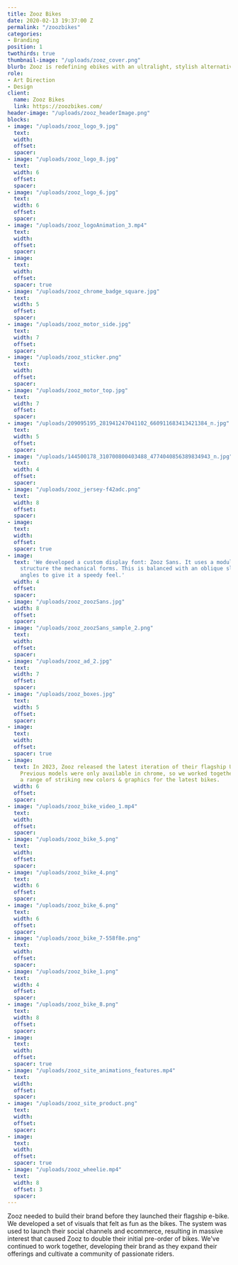 ```yaml
---
title: Zooz Bikes
date: 2020-02-13 19:37:00 Z
permalink: "/zoozbikes"
categories:
- Branding
position: 1
twothirds: true
thumbnail-image: "/uploads/zooz_cover.png"
blurb: Zooz is redefining ebikes with an ultralight, stylish alternative.
role:
- Art Direction
- Design
client:
  name: Zooz Bikes
  link: https://zoozbikes.com/
header-image: "/uploads/zooz_headerImage.png"
blocks:
- image: "/uploads/zooz_logo_9.jpg"
  text: 
  width: 
  offset: 
  spacer: 
- image: "/uploads/zooz_logo_8.jpg"
  text: 
  width: 6
  offset: 
  spacer: 
- image: "/uploads/zooz_logo_6.jpg"
  text: 
  width: 6
  offset: 
  spacer: 
- image: "/uploads/zooz_logoAnimation_3.mp4"
  text: 
  width: 
  offset: 
  spacer: 
- image: 
  text: 
  width: 
  offset: 
  spacer: true
- image: "/uploads/zooz_chrome_badge_square.jpg"
  text: 
  width: 5
  offset: 
  spacer: 
- image: "/uploads/zooz_motor_side.jpg"
  text: 
  width: 7
  offset: 
  spacer: 
- image: "/uploads/zooz_sticker.png"
  text: 
  width: 
  offset: 
  spacer: 
- image: "/uploads/zooz_motor_top.jpg"
  text: 
  width: 7
  offset: 
  spacer: 
- image: "/uploads/209095195_281941247041102_660911683413421384_n.jpg"
  text: 
  width: 5
  offset: 
  spacer: 
- image: "/uploads/144500178_310700800403488_4774040856389834943_n.jpg"
  text: 
  width: 4
  offset: 
  spacer: 
- image: "/uploads/zooz_jersey-f42adc.png"
  text: 
  width: 8
  offset: 
  spacer: 
- image: 
  text: 
  width: 
  offset: 
  spacer: true
- image: 
  text: 'We developed a custom display font: Zooz Sans. It uses a modular system to
    structure the mechanical forms. This is balanced with an oblique slant and sharp
    angles to give it a speedy feel.'
  width: 4
  offset: 
  spacer: 
- image: "/uploads/zooz_zoozSans.jpg"
  width: 8
  offset: 
  spacer: 
- image: "/uploads/zooz_zoozSans_sample_2.png"
  text: 
  width: 
  offset: 
  spacer: 
- image: "/uploads/zooz_ad_2.jpg"
  text: 
  width: 7
  offset: 
  spacer: 
- image: "/uploads/zooz_boxes.jpg"
  text: 
  width: 5
  offset: 
  spacer: 
- image: 
  text: 
  width: 
  offset: 
  spacer: true
- image: 
  text: In 2023, Zooz released the latest iteration of their flagship Ultra Urban.
    Previous models were only available in chrome, so we worked together to develop
    a range of striking new colors & graphics for the latest bikes.
  width: 6
  offset: 
  spacer: 
- image: "/uploads/zooz_bike_video_1.mp4"
  text: 
  width: 
  offset: 
  spacer: 
- image: "/uploads/zooz_bike_5.png"
  text: 
  width: 
  offset: 
  spacer: 
- image: "/uploads/zooz_bike_4.png"
  text: 
  width: 6
  offset: 
  spacer: 
- image: "/uploads/zooz_bike_6.png"
  text: 
  width: 6
  offset: 
  spacer: 
- image: "/uploads/zooz_bike_7-558f8e.png"
  text: 
  width: 
  offset: 
  spacer: 
- image: "/uploads/zooz_bike_1.png"
  text: 
  width: 4
  offset: 
  spacer: 
- image: "/uploads/zooz_bike_8.png"
  text: 
  width: 8
  offset: 
  spacer: 
- image: 
  text: 
  width: 
  offset: 
  spacer: true
- image: "/uploads/zooz_site_animations_features.mp4"
  text: 
  width: 
  offset: 
  spacer: 
- image: "/uploads/zooz_site_product.png"
  text: 
  width: 
  offset: 
  spacer: 
- image: 
  text: 
  width: 
  offset: 
  spacer: true
- image: "/uploads/zooz_wheelie.mp4"
  text: 
  width: 8
  offset: 3
  spacer: 
---
```


Zooz needed to build their brand before they launched their flagship e-bike. We developed a set of visuals that felt as fun as the bikes. The system was used to launch their social channels and ecommerce, resulting in massive interest that caused Zooz to double their initial pre-order of bikes. We've continued to work together, developing their brand as they expand their offerings and cultivate a community of passionate riders.
